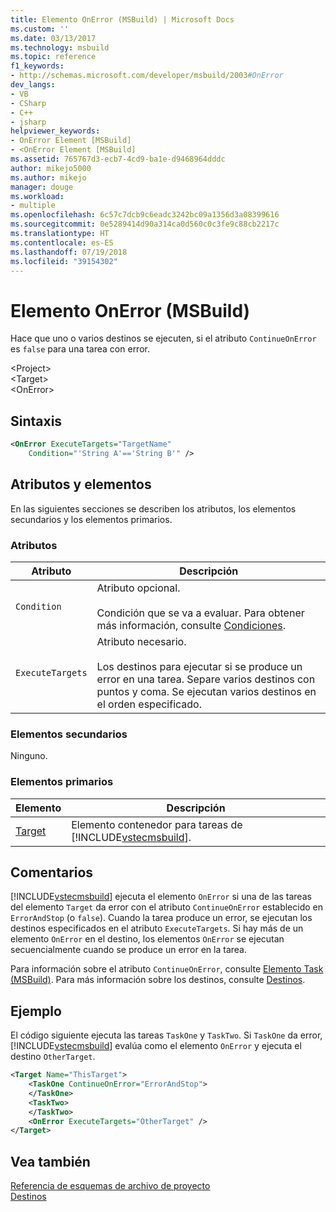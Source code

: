 ```yaml
---
title: Elemento OnError (MSBuild) | Microsoft Docs
ms.custom: ''
ms.date: 03/13/2017
ms.technology: msbuild
ms.topic: reference
f1_keywords:
- http://schemas.microsoft.com/developer/msbuild/2003#OnError
dev_langs:
- VB
- CSharp
- C++
- jsharp
helpviewer_keywords:
- OnError Element [MSBuild]
- <OnError Element [MSBuild]
ms.assetid: 765767d3-ecb7-4cd9-ba1e-d9468964dddc
author: mikejo5000
ms.author: mikejo
manager: douge
ms.workload:
- multiple
ms.openlocfilehash: 6c57c7dcb9c6eadc3242bc09a1356d3a08399616
ms.sourcegitcommit: 0e5289414d90a314ca0d560c0c3fe9c88cb2217c
ms.translationtype: HT
ms.contentlocale: es-ES
ms.lasthandoff: 07/19/2018
ms.locfileid: "39154302"
---
```

# <a name="onerror-element-msbuild"></a>Elemento OnError (MSBuild)
Hace que uno o varios destinos se ejecuten, si el atributo `ContinueOnError` es `false` para una tarea con error.  

 \<Project>  
 \<Target>  
 \<OnError>  

## <a name="syntax"></a>Sintaxis  

```xml  
<OnError ExecuteTargets="TargetName"  
    Condition="'String A'=='String B'" />  
```  

## <a name="attributes-and-elements"></a>Atributos y elementos  
 En las siguientes secciones se describen los atributos, los elementos secundarios y los elementos primarios.  

### <a name="attributes"></a>Atributos  

|Atributo|Descripción|  
|---------------|-----------------|  
|`Condition`|Atributo opcional.<br /><br /> Condición que se va a evaluar. Para obtener más información, consulte [Condiciones](../msbuild/msbuild-conditions.md).|  
|`ExecuteTargets`|Atributo necesario.<br /><br /> Los destinos para ejecutar si se produce un error en una tarea. Separe varios destinos con puntos y coma. Se ejecutan varios destinos en el orden especificado.|  

### <a name="child-elements"></a>Elementos secundarios  
 Ninguno.  

### <a name="parent-elements"></a>Elementos primarios  

|Elemento|Descripción|  
|-------------|-----------------|  
|[Target](../msbuild/target-element-msbuild.md)|Elemento contenedor para tareas de [!INCLUDE[vstecmsbuild](../extensibility/internals/includes/vstecmsbuild_md.md)].|  

## <a name="remarks"></a>Comentarios  
 [!INCLUDE[vstecmsbuild](../extensibility/internals/includes/vstecmsbuild_md.md)] ejecuta el elemento `OnError` si una de las tareas del elemento `Target` da error con el atributo `ContinueOnError` establecido en `ErrorAndStop` (o `false`). Cuando la tarea produce un error, se ejecutan los destinos especificados en el atributo `ExecuteTargets`. Si hay más de un elemento `OnError` en el destino, los elementos `OnError` se ejecutan secuencialmente cuando se produce un error en la tarea.  

 Para información sobre el atributo `ContinueOnError`, consulte [Elemento Task (MSBuild)](../msbuild/task-element-msbuild.md). Para más información sobre los destinos, consulte [Destinos](../msbuild/msbuild-targets.md).  

## <a name="example"></a>Ejemplo  
 El código siguiente ejecuta las tareas `TaskOne` y `TaskTwo`. Si `TaskOne` da error, [!INCLUDE[vstecmsbuild](../extensibility/internals/includes/vstecmsbuild_md.md)] evalúa como el elemento `OnError` y ejecuta el destino `OtherTarget`.  

```xml  
<Target Name="ThisTarget">  
    <TaskOne ContinueOnError="ErrorAndStop">  
    </TaskOne>  
    <TaskTwo>  
    </TaskTwo>  
    <OnError ExecuteTargets="OtherTarget" />  
</Target>  
```  

## <a name="see-also"></a>Vea también  
 [Referencia de esquemas de archivo de proyecto](../msbuild/msbuild-project-file-schema-reference.md)   
 [Destinos](../msbuild/msbuild-targets.md)
